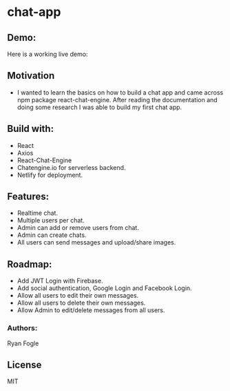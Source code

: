 # chat-app 

## Demo: 
Here is a working live demo: 

## Motivation 
- I wanted to learn the basics on how to build a chat app and came across npm package react-chat-engine. After reading the documentation and doing some research I was able to build my first chat app. 

## Build with: 
- React 
- Axios 
- React-Chat-Engine 
- Chatengine.io for serverless backend. 
- Netlify for deployment.

## Features: 
- Realtime chat.
- Multiple users per chat. 
- Admin can add or remove users from chat.
- Admin can create chats.
- All users can send messages and upload/share images. 

## Roadmap: 
- Add JWT Login with Firebase. 
- Add social authentication, Google Login and Facebook Login. 
- Allow all users to edit their own messages. 
- Allow all users to delete their own messages. 
- Allow Admin to edit/delete messages from all users.

### Authors: 
Ryan Fogle 

## License 
MIT 